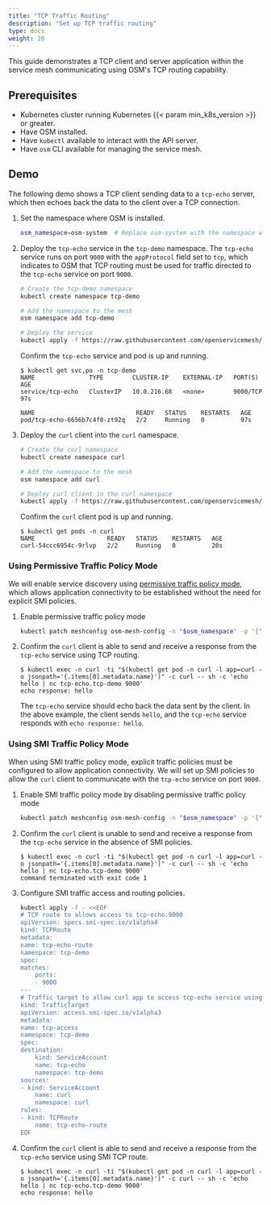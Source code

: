 ```yaml
---
title: "TCP Traffic Routing"
description: "Set up TCP traffic routing"
type: docs
weight: 20
---
```


This guide demonstrates a TCP client and server application within the service mesh communicating using OSM's TCP routing capability.


## Prerequisites

- Kubernetes cluster running Kubernetes {{< param min_k8s_version >}} or greater.
- Have OSM installed.
- Have `kubectl` available to interact with the API server.
- Have `osm` CLI available for managing the service mesh.


## Demo

The following demo shows a TCP client sending data to a `tcp-echo` server, which then echoes back the data to the client over a TCP connection.

1. Set the namespace where OSM is installed.
    ```bash
    osm_namespace=osm-system  # Replace osm-system with the namespace where OSM is installed if different
    ```

1. Deploy the `tcp-echo` service in the `tcp-demo` namespace. The `tcp-echo` service runs on port `9000` with the `appProtocol` field set to `tcp`, which indicates to OSM that TCP routing must be used for traffic directed to the `tcp-echo` service on port `9000`.
    ```bash
    # Create the tcp-demo namespace
    kubectl create namespace tcp-demo

    # Add the namespace to the mesh
    osm namespace add tcp-demo

    # Deploy the service
    kubectl apply -f https://raw.githubusercontent.com/openservicemesh/osm-docs/{{< param osm_branch >}}/manifests/apps/tcp-echo.yaml -n tcp-demo
    ```

    Confirm the `tcp-echo` service and pod is up and running.

    ```console
    $ kubectl get svc,po -n tcp-demo
    NAME               TYPE        CLUSTER-IP    EXTERNAL-IP   PORT(S)    AGE
    service/tcp-echo   ClusterIP   10.0.216.68   <none>        9000/TCP   97s

    NAME                            READY   STATUS    RESTARTS   AGE
    pod/tcp-echo-6656b7c4f8-zt92q   2/2     Running   0          97s
    ```

1. Deploy the `curl` client into the `curl` namespace.

    ```bash
    # Create the curl namespace
    kubectl create namespace curl

    # Add the namespace to the mesh
    osm namespace add curl

    # Deploy curl client in the curl namespace
    kubectl apply -f https://raw.githubusercontent.com/openservicemesh/osm-docs/{{< param osm_branch >}}/manifests/samples/curl/curl.yaml -n curl
    ```

    Confirm the `curl` client pod is up and running.

    ```console
    $ kubectl get pods -n curl
    NAME                    READY   STATUS    RESTARTS   AGE
    curl-54ccc6954c-9rlvp   2/2     Running   0          20s
    ```

### Using Permissive Traffic Policy Mode

We will enable service discovery using [permissive traffic policy mode](/docs/guides/traffic_management/permissive_mode), which allows application connectivity to be established without the need for explicit SMI policies.

1. Enable permissive traffic policy mode
    ```bash
    kubectl patch meshconfig osm-mesh-config -n "$osm_namespace" -p '{"spec":{"traffic":{"enablePermissiveTrafficPolicyMode":true}}}' --type=merge
    ```

1. Confirm the `curl` client is able to send and receive a response from the `tcp-echo` service using TCP routing.
    ```console
    $ kubectl exec -n curl -ti "$(kubectl get pod -n curl -l app=curl -o jsonpath='{.items[0].metadata.name}')" -c curl -- sh -c 'echo hello | nc tcp-echo.tcp-demo 9000'
    echo response: hello
    ```

    The `tcp-echo` service should echo back the data sent by the client. In the above example, the client sends `hello`, and the `tcp-echo` service responds with `echo response: hello`.

### Using SMI Traffic Policy Mode

When using SMI traffic policy mode, explicit traffic policies must be configured to allow application connectivity. We will set up SMI policies to allow the `curl` client to communicate with the `tcp-echo` service on port `9000`.

1. Enable SMI traffic policy mode by disabling permissive traffic policy mode
    ```bash
    kubectl patch meshconfig osm-mesh-config -n "$osm_namespace" -p '{"spec":{"traffic":{"enablePermissiveTrafficPolicyMode":false}}}' --type=merge
    ```

1. Confirm the `curl` client is unable to send and receive a response from the `tcp-echo` service in the absence of SMI policies.
    ```console
    $ kubectl exec -n curl -ti "$(kubectl get pod -n curl -l app=curl -o jsonpath='{.items[0].metadata.name}')" -c curl -- sh -c 'echo hello | nc tcp-echo.tcp-demo 9000'
    command terminated with exit code 1
    ```

1. Configure SMI traffic access and routing policies.
    ```bash
    kubectl apply -f - <<EOF
    # TCP route to allows access to tcp-echo:9000
    apiVersion: specs.smi-spec.io/v1alpha4
    kind: TCPRoute
    metadata:
    name: tcp-echo-route
    namespace: tcp-demo
    spec:
    matches:
        ports:
        - 9000
    ---
    # Traffic target to allow curl app to access tcp-echo service using a TCPRoute
    kind: TrafficTarget
    apiVersion: access.smi-spec.io/v1alpha3
    metadata:
    name: tcp-access
    namespace: tcp-demo
    spec:
    destination:
        kind: ServiceAccount
        name: tcp-echo
        namespace: tcp-demo
    sources:
    - kind: ServiceAccount
        name: curl
        namespace: curl
    rules:
    - kind: TCPRoute
        name: tcp-echo-route
    EOF
    ```

1. Confirm the `curl` client is able to send and receive a response from the `tcp-echo` service using SMI TCP route.
    ```console
    $ kubectl exec -n curl -ti "$(kubectl get pod -n curl -l app=curl -o jsonpath='{.items[0].metadata.name}')" -c curl -- sh -c 'echo hello | nc tcp-echo.tcp-demo 9000'
    echo response: hello